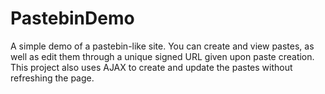 # PastebinDemo

A simple demo of a pastebin-like site. You can create and view pastes, as well as edit them through a unique signed URL given upon paste creation. This project also uses AJAX to create and update the pastes without refreshing the page.
